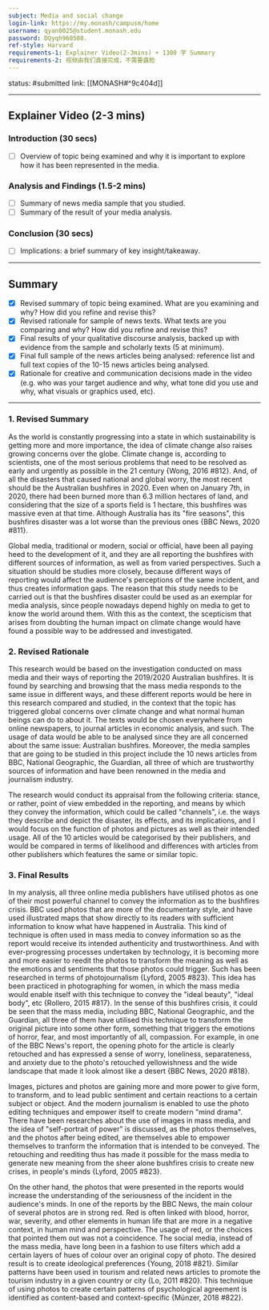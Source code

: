 ```yaml
---
subject: Media and social change
login-link: https://my.monash/campusm/home
username: qyan0025@student.monash.edu
password: DQyqh960508.
ref-style: Harvard
requirements-1: Explainer Video(2-3mins) + 1300 字 Summary
requirements-2: 视频由我们直接完成，不需要露脸
---
```

status: #submitted 
link: [[MONASH#^9c404d]]

---

## Explainer Video (2-3 mins)

### Introduction (30 secs)
- [ ] Overview of topic being examined and why it is important to explore how it has been represented in the media.

### Analysis and Findings (1.5-2 mins)

- [ ] Summary of news media sample that you studied.
- [ ] Summary of the result of your media analysis.

### Conclusion (30 secs)

- [ ] Implications: a brief summary of key insight/takeaway.


---


## Summary

- [x] Revised summary of topic being examined. What are you examining and why? How did you refine and revise this?
- [x] Revised rationale for sample of news texts. What texts are you comparing and why? How did you refine and revise this?
- [x] Final results of your qualitative discourse analysis, backed up with evidence from the sample and scholarly texts (5 at minimum).
- [x] Final full sample of the news articles being analysed: reference list and full text copies of the 10-15 news articles being analysed.
- [x] Rationale for creative and communication decisions made in the video (e.g. who was your target audience and why, what tone did you use and why, what visuals or graphics used, etc).

---

### 1. Revised Summary

As the world is constantly progressing into a state in which sustainability is getting more and more importance, the idea of climate change also raises growing concerns over the globe. Climate change is, according to scientists, one of the most serious problems that need to be resolved as early and urgently as possible in the 21 century {Wong, 2016 #812}. And, of all the disasters that caused national and global worry, the most recent should be the Australian bushfires in 2020. Even when on January 7th, in 2020, there had been burned more than 6.3 million hectares of land, and considering that the size of a sports field is 1 hectare, this bushfires was massive even at that time. Although Australia has its "fire seasons", this bushfires disaster was a lot worse than the previous ones {BBC News, 2020 #811}. 

Global media, traditional or modern, social or official, have been all paying heed to the development of it, and they are all reporting the bushfires with different sources of information, as well as from varied perspectives. Such a situation should be studies more closely, because different ways of reporting would affect the audience's perceptions of the same incident, and thus creates information gaps. The reason that this study needs to be carried out is that the bushfires disaster could be used as an exemplar for media analysis, since people nowadays depend highly on media to get to know the world around them. With this as the context, the scepticism that arises from doubting the human impact on climate change would have found a possible way to be addressed and investigated.

### 2. Revised Rationale

This research would be based on the investigation conducted on mass media and their ways of reporting the 2019/2020 Australian bushfires. It is found by searching and browsing that the mass media responds to the same issue in different ways, and these different reports would be here in this research compared and studied, in the context that the topic has triggered global concerns over climate change and what normal human beings can do to about it. The texts would be chosen everywhere from online newspapers, to  journal articles in economic analysis, and such. The usage of data would be able to be analysed since they are all concerned about the same issue: Australian bushfires. Moreover, the media samples that are going to be studied in this project include the 10 news articles from BBC, National Geographic, the Guardian, all three of which are trustworthy sources of information and have been renowned in the media and journalism industry.

The research would conduct its appraisal from the following criteria: stance, or rather, point of view embedded in the reporting, and means by which they convey the information, which could be called "channels", i.e. the ways they describe and depict the disaster, its effects, and its implications, and I would focus on the function of photos and pictures as well as their intended usage. All of the 10 articles would be categorised by their publishers, and would be compared in terms of likelihood and differences with articles from other publishers which features the same or similar topic.

### 3. Final Results

In my analysis, all three online media publishers have utilised photos as one of their most powerful channel to convey the information as to the bushfires crisis. BBC used photos that are more of the documentary style, and have used illustrated maps that show directly to its readers with sufficient information to know what have happened in Australia. This kind of technique is often used in mass media to convey information so as the report would receive its intended authenticity and trustworthiness. And with ever-progressing processes undertaken by technology, it is becoming more and more easier to reedit the photos to transform the meaning as well as the emotions and sentiments that those photos could trigger. Such has been researched in terms of photojournalism {Lyford, 2005 #823}. This idea has been practiced in photographing for women, in which the mass media would enable itself with this technique to convey the "ideal beauty", "ideal body", etc {Rollero, 2015 #817}. In the sense of this bushfires crisis, it could be seen that the mass media, including BBC, National Geographic, and the Guardian, all three of them have utilised this technique to transform the original picture into some other form, something that triggers the emotions of horror, fear, and most importantly of all, compassion. For example, in one of the BBC News's report, the opening photo for the article is clearly retouched and has expressed a sense of worry, loneliness, separateness, and anxiety due to the photo's retouched yellowishness and the wide landscape that made it look almost like a desert {BBC News, 2020 #818}.

Images, pictures and photos are gaining more and more power to give form, to transform, and to lead public sentiment and certain reactions to a certain subject or object. And the modern journalism is enabled to use the photo editing techniques and empower itself to create modern "mind drama". There have been researches about the use of images in mass media, and the idea of "self-portrait of power" is discussed, as the photos themselves, and the photos after being edited, are themselves able to empower themselves to tranform the information that is intended to be conveyed. The retouching and reediting thus has made it possible for the mass media to generate new meaning from the sheer alone bushfires crisis to create new crises, in people's minds {Lyford, 2005 #823}.

On the other hand, the photos that were presented in the reports would increase the understanding of the seriousness of the incident in the audience's minds. In one of the reports by the BBC News, the main colour of several photos are in strong red. Red is often linked with blood, horror, war, severity, and other elements in human life that are more in a negative context, in human mind and perspective. The usage of red, or the choices that pointed them out was not a coincidence. The social media, instead of the mass media, have long been in a fashion to use filters which add a certain layers of hues of colour over an original copy of photo. The desired result is to create ideological preferences {Young, 2018 #821}. Similar patterns have been used in tourism and related news articles to promote the tourism industry in a given country or city {Lo, 2011 #820}. This technique of using photos to create certain patterns of psychological agreement is identified as content-based and context-specific {Münzer, 2018 #822}.


